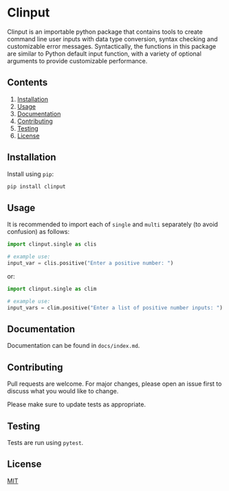 # Clinput

Clinput is an importable python package that contains tools to create command line user inputs with data type conversion, syntax checking and customizable error messages. Syntactically, the functions in this package are similar to Python default input function, with a variety of optional arguments to provide customizable performance.

## Contents

1. [Installation](#installation)
2. [Usage](#usage)
3. [Documentation](#documentation)
4. [Contributing](#contributing)
5. [Testing](#testing)
6. [License](#license)

## Installation

Install using `pip`:

```bash
pip install clinput
```

## Usage

It is recommended to import each of `single` and `multi` separately (to avoid confusion) as follows:

```python
import clinput.single as clis

# example use:
input_var = clis.positive("Enter a positive number: ")
```
or:

```python
import clinput.single as clim

# example use:
input_vars = clim.positive("Enter a list of positive number inputs: ")
```

## Documentation

Documentation can be found in `docs/index.md`.

## Contributing

Pull requests are welcome. For major changes, please open an issue first to discuss what you would like to change.

Please make sure to update tests as appropriate.

## Testing

Tests are run using `pytest`.

## License

[MIT](https://choosealicense.com/licenses/mit/)
